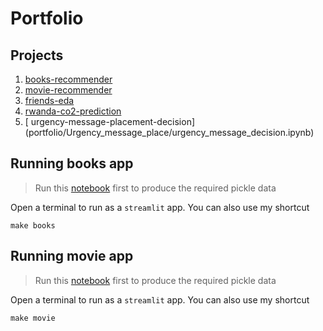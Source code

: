 # Portfolio

## Projects
1. [books-recommender](portfolio/books-recommender/books-recomender.ipynb)
2. [movie-recommender](portfolio/movie-recommender/movie-recommender.ipynb)
3. [friends-eda](portfolio/friends-eda/friends-eda.ipynb)
4. [rwanda-co2-prediction](portfolio/rwanda-co2-prediction/rwanda-co2-prediction.ipynb)
5. [ urgency-message-placement-decision] (portfolio/Urgency_message_place/urgency_message_decision.ipynb)
 
## Running books app
> Run this [notebook](portfolio/books-recommender/books-recomender.ipynb) first to produce the required pickle data

Open a terminal to run as a `streamlit` app. You can also use my shortcut

```
make books
```

## Running movie app
> Run this [notebook](portfolio/movie-recommender/movie-recomender.ipynb) first to produce the required pickle data

Open a terminal to run as a `streamlit` app. You can also use my shortcut

```
make movie
```
